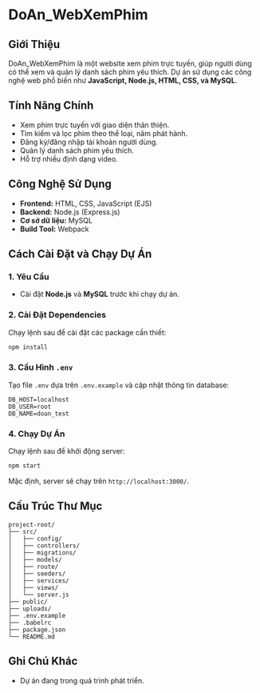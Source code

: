 # DoAn_WebXemPhim

## Giới Thiệu
DoAn_WebXemPhim là một website xem phim trực tuyến, giúp người dùng có thể xem và quản lý danh sách phim yêu thích. Dự án sử dụng các công nghệ web phổ biến như **JavaScript, Node.js, HTML, CSS, và MySQL**.

## Tính Năng Chính
- Xem phim trực tuyến với giao diện thân thiện.
- Tìm kiếm và lọc phim theo thể loại, năm phát hành.
- Đăng ký/đăng nhập tài khoản người dùng.
- Quản lý danh sách phim yêu thích.
- Hỗ trợ nhiều định dạng video.

## Công Nghệ Sử Dụng
- **Frontend:** HTML, CSS, JavaScript (EJS)
- **Backend:** Node.js (Express.js)
- **Cơ sở dữ liệu:** MySQL
- **Build Tool:** Webpack

## Cách Cài Đặt và Chạy Dự Án
### 1. Yêu Cầu
- Cài đặt **Node.js** và **MySQL** trước khi chạy dự án.

### 2. Cài Đặt Dependencies
Chạy lệnh sau để cài đặt các package cần thiết:
```bash
npm install
```

### 3. Cấu Hình `.env`
Tạo file `.env` dựa trên `.env.example` và cập nhật thông tin database:
```
DB_HOST=localhost
DB_USER=root
DB_NAME=doan_test
```

### 4. Chạy Dự Án
Chạy lệnh sau để khởi động server:
```bash
npm start
```
Mặc định, server sẽ chạy trên `http://localhost:3000/`.

## Cấu Trúc Thư Mục
```
project-root/
├── src/
│   ├── config/        
│   ├── controllers/   
│   ├── migrations/    
│   ├── models/       
│   ├── route/        
│   ├── seeders/       
│   ├── services/     
│   ├── views/        
│   └── server.js     
├── public/            
├── uploads/          
├── .env.example       
├── .babelrc           
├── package.json       
└── README.md 
```

## Ghi Chú Khác
- Dự án đang trong quá trình phát triển.


